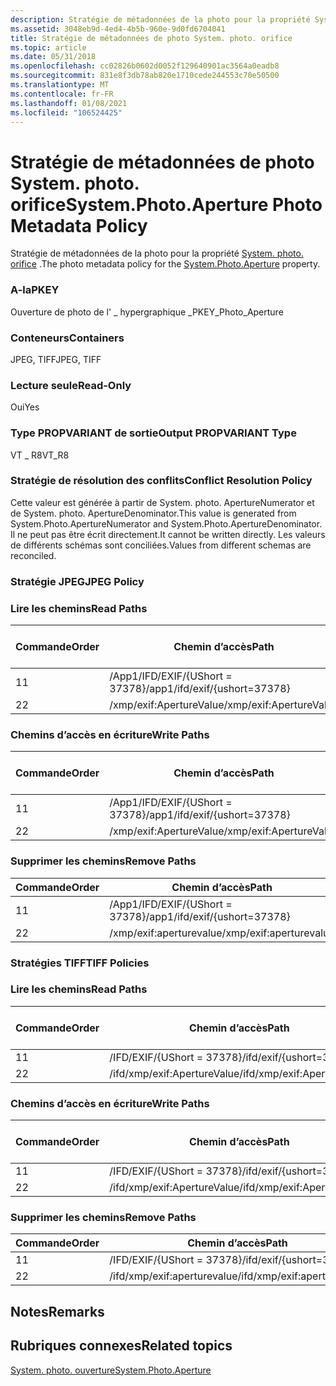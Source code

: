 ```yaml
---
description: Stratégie de métadonnées de la photo pour la propriété System. photo. orifice.
ms.assetid: 3048eb9d-4ed4-4b5b-960e-9d0fd6704041
title: Stratégie de métadonnées de photo System. photo. orifice
ms.topic: article
ms.date: 05/31/2018
ms.openlocfilehash: cc02826b0602d0052f129640901ac3564a0eadb8
ms.sourcegitcommit: 831e8f3db78ab820e1710cede244553c70e50500
ms.translationtype: MT
ms.contentlocale: fr-FR
ms.lasthandoff: 01/08/2021
ms.locfileid: "106524425"
---
```

# <a name="systemphotoaperture-photo-metadata-policy"></a><span data-ttu-id="1a4e7-103">Stratégie de métadonnées de photo System. photo. orifice</span><span class="sxs-lookup"><span data-stu-id="1a4e7-103">System.Photo.Aperture Photo Metadata Policy</span></span>

<span data-ttu-id="1a4e7-104">Stratégie de métadonnées de la photo pour la propriété [System. photo. orifice](../properties/props-system-photo-aperture.md) .</span><span class="sxs-lookup"><span data-stu-id="1a4e7-104">The photo metadata policy for the [System.Photo.Aperture](../properties/props-system-photo-aperture.md) property.</span></span>

### <a name="pkey"></a><span data-ttu-id="1a4e7-105">A-la</span><span class="sxs-lookup"><span data-stu-id="1a4e7-105">PKEY</span></span>

<span data-ttu-id="1a4e7-106">Ouverture de photo de l' \_ hypergraphique \_</span><span class="sxs-lookup"><span data-stu-id="1a4e7-106">PKEY\_Photo\_Aperture</span></span>

### <a name="containers"></a><span data-ttu-id="1a4e7-107">Conteneurs</span><span class="sxs-lookup"><span data-stu-id="1a4e7-107">Containers</span></span>

<span data-ttu-id="1a4e7-108">JPEG, TIFF</span><span class="sxs-lookup"><span data-stu-id="1a4e7-108">JPEG, TIFF</span></span>

### <a name="read-only"></a><span data-ttu-id="1a4e7-109">Lecture seule</span><span class="sxs-lookup"><span data-stu-id="1a4e7-109">Read-Only</span></span>

<span data-ttu-id="1a4e7-110">Oui</span><span class="sxs-lookup"><span data-stu-id="1a4e7-110">Yes</span></span>

### <a name="output-propvariant-type"></a><span data-ttu-id="1a4e7-111">Type PROPVARIANT de sortie</span><span class="sxs-lookup"><span data-stu-id="1a4e7-111">Output PROPVARIANT Type</span></span>

<span data-ttu-id="1a4e7-112">VT \_ R8</span><span class="sxs-lookup"><span data-stu-id="1a4e7-112">VT\_R8</span></span>

### <a name="conflict-resolution-policy"></a><span data-ttu-id="1a4e7-113">Stratégie de résolution des conflits</span><span class="sxs-lookup"><span data-stu-id="1a4e7-113">Conflict Resolution Policy</span></span>

<span data-ttu-id="1a4e7-114">Cette valeur est générée à partir de System. photo. ApertureNumerator et de System. photo. ApertureDenominator.</span><span class="sxs-lookup"><span data-stu-id="1a4e7-114">This value is generated from System.Photo.ApertureNumerator and System.Photo.ApertureDenominator.</span></span> <span data-ttu-id="1a4e7-115">Il ne peut pas être écrit directement.</span><span class="sxs-lookup"><span data-stu-id="1a4e7-115">It cannot be written directly.</span></span> <span data-ttu-id="1a4e7-116">Les valeurs de différents schémas sont conciliées.</span><span class="sxs-lookup"><span data-stu-id="1a4e7-116">Values from different schemas are reconciled.</span></span>

### <a name="jpeg-policy"></a><span data-ttu-id="1a4e7-117">Stratégie JPEG</span><span class="sxs-lookup"><span data-stu-id="1a4e7-117">JPEG Policy</span></span>

### <a name="read-paths"></a><span data-ttu-id="1a4e7-118">Lire les chemins</span><span class="sxs-lookup"><span data-stu-id="1a4e7-118">Read Paths</span></span>



| <span data-ttu-id="1a4e7-119">Commande</span><span class="sxs-lookup"><span data-stu-id="1a4e7-119">Order</span></span> | <span data-ttu-id="1a4e7-120">Chemin d’accès</span><span class="sxs-lookup"><span data-stu-id="1a4e7-120">Path</span></span>                          | <span data-ttu-id="1a4e7-121">Format de disque</span><span class="sxs-lookup"><span data-stu-id="1a4e7-121">Disk Format</span></span> |
|-------|-------------------------------|-------------|
| <span data-ttu-id="1a4e7-122">1</span><span class="sxs-lookup"><span data-stu-id="1a4e7-122">1</span></span>     | <span data-ttu-id="1a4e7-123">/App1/IFD/EXIF/{UShort = 37378}</span><span class="sxs-lookup"><span data-stu-id="1a4e7-123">/app1/ifd/exif/{ushort=37378}</span></span> |             |
| <span data-ttu-id="1a4e7-124">2</span><span class="sxs-lookup"><span data-stu-id="1a4e7-124">2</span></span>     | <span data-ttu-id="1a4e7-125">/xmp/exif:ApertureValue</span><span class="sxs-lookup"><span data-stu-id="1a4e7-125">/xmp/exif:ApertureValue</span></span>       |             |



 

### <a name="write-paths"></a><span data-ttu-id="1a4e7-126">Chemins d’accès en écriture</span><span class="sxs-lookup"><span data-stu-id="1a4e7-126">Write Paths</span></span>



| <span data-ttu-id="1a4e7-127">Commande</span><span class="sxs-lookup"><span data-stu-id="1a4e7-127">Order</span></span> | <span data-ttu-id="1a4e7-128">Chemin d’accès</span><span class="sxs-lookup"><span data-stu-id="1a4e7-128">Path</span></span>                          | <span data-ttu-id="1a4e7-129">Format de disque</span><span class="sxs-lookup"><span data-stu-id="1a4e7-129">Disk Format</span></span> |
|-------|-------------------------------|-------------|
| <span data-ttu-id="1a4e7-130">1</span><span class="sxs-lookup"><span data-stu-id="1a4e7-130">1</span></span>     | <span data-ttu-id="1a4e7-131">/App1/IFD/EXIF/{UShort = 37378}</span><span class="sxs-lookup"><span data-stu-id="1a4e7-131">/app1/ifd/exif/{ushort=37378}</span></span> |             |
| <span data-ttu-id="1a4e7-132">2</span><span class="sxs-lookup"><span data-stu-id="1a4e7-132">2</span></span>     | <span data-ttu-id="1a4e7-133">/xmp/exif:ApertureValue</span><span class="sxs-lookup"><span data-stu-id="1a4e7-133">/xmp/exif:ApertureValue</span></span>       |             |



 

### <a name="remove-paths"></a><span data-ttu-id="1a4e7-134">Supprimer les chemins</span><span class="sxs-lookup"><span data-stu-id="1a4e7-134">Remove Paths</span></span>



| <span data-ttu-id="1a4e7-135">Commande</span><span class="sxs-lookup"><span data-stu-id="1a4e7-135">Order</span></span> | <span data-ttu-id="1a4e7-136">Chemin d’accès</span><span class="sxs-lookup"><span data-stu-id="1a4e7-136">Path</span></span>                          |
|-------|-------------------------------|
| <span data-ttu-id="1a4e7-137">1</span><span class="sxs-lookup"><span data-stu-id="1a4e7-137">1</span></span>     | <span data-ttu-id="1a4e7-138">/App1/IFD/EXIF/{UShort = 37378}</span><span class="sxs-lookup"><span data-stu-id="1a4e7-138">/app1/ifd/exif/{ushort=37378}</span></span> |
| <span data-ttu-id="1a4e7-139">2</span><span class="sxs-lookup"><span data-stu-id="1a4e7-139">2</span></span>     | <span data-ttu-id="1a4e7-140">/xmp/exif:aperturevalue</span><span class="sxs-lookup"><span data-stu-id="1a4e7-140">/xmp/exif:aperturevalue</span></span>       |



 

### <a name="tiff-policies"></a><span data-ttu-id="1a4e7-141">Stratégies TIFF</span><span class="sxs-lookup"><span data-stu-id="1a4e7-141">TIFF Policies</span></span>

### <a name="read-paths"></a><span data-ttu-id="1a4e7-142">Lire les chemins</span><span class="sxs-lookup"><span data-stu-id="1a4e7-142">Read Paths</span></span>



| <span data-ttu-id="1a4e7-143">Commande</span><span class="sxs-lookup"><span data-stu-id="1a4e7-143">Order</span></span> | <span data-ttu-id="1a4e7-144">Chemin d’accès</span><span class="sxs-lookup"><span data-stu-id="1a4e7-144">Path</span></span>                        | <span data-ttu-id="1a4e7-145">Format de disque</span><span class="sxs-lookup"><span data-stu-id="1a4e7-145">Disk Format</span></span> |
|-------|-----------------------------|-------------|
| <span data-ttu-id="1a4e7-146">1</span><span class="sxs-lookup"><span data-stu-id="1a4e7-146">1</span></span>     | <span data-ttu-id="1a4e7-147">/IFD/EXIF/{UShort = 37378}</span><span class="sxs-lookup"><span data-stu-id="1a4e7-147">/ifd/exif/{ushort=37378}</span></span>    |             |
| <span data-ttu-id="1a4e7-148">2</span><span class="sxs-lookup"><span data-stu-id="1a4e7-148">2</span></span>     | <span data-ttu-id="1a4e7-149">/ifd/xmp/exif:ApertureValue</span><span class="sxs-lookup"><span data-stu-id="1a4e7-149">/ifd/xmp/exif:ApertureValue</span></span> |             |



 

### <a name="write-paths"></a><span data-ttu-id="1a4e7-150">Chemins d’accès en écriture</span><span class="sxs-lookup"><span data-stu-id="1a4e7-150">Write Paths</span></span>



| <span data-ttu-id="1a4e7-151">Commande</span><span class="sxs-lookup"><span data-stu-id="1a4e7-151">Order</span></span> | <span data-ttu-id="1a4e7-152">Chemin d’accès</span><span class="sxs-lookup"><span data-stu-id="1a4e7-152">Path</span></span>                        | <span data-ttu-id="1a4e7-153">Format de disque</span><span class="sxs-lookup"><span data-stu-id="1a4e7-153">Disk Format</span></span> |
|-------|-----------------------------|-------------|
| <span data-ttu-id="1a4e7-154">1</span><span class="sxs-lookup"><span data-stu-id="1a4e7-154">1</span></span>     | <span data-ttu-id="1a4e7-155">/IFD/EXIF/{UShort = 37378}</span><span class="sxs-lookup"><span data-stu-id="1a4e7-155">/ifd/exif/{ushort=37378}</span></span>    |             |
| <span data-ttu-id="1a4e7-156">2</span><span class="sxs-lookup"><span data-stu-id="1a4e7-156">2</span></span>     | <span data-ttu-id="1a4e7-157">/ifd/xmp/exif:ApertureValue</span><span class="sxs-lookup"><span data-stu-id="1a4e7-157">/ifd/xmp/exif:ApertureValue</span></span> |             |



 

### <a name="remove-paths"></a><span data-ttu-id="1a4e7-158">Supprimer les chemins</span><span class="sxs-lookup"><span data-stu-id="1a4e7-158">Remove Paths</span></span>



| <span data-ttu-id="1a4e7-159">Commande</span><span class="sxs-lookup"><span data-stu-id="1a4e7-159">Order</span></span> | <span data-ttu-id="1a4e7-160">Chemin d’accès</span><span class="sxs-lookup"><span data-stu-id="1a4e7-160">Path</span></span>                        |
|-------|-----------------------------|
| <span data-ttu-id="1a4e7-161">1</span><span class="sxs-lookup"><span data-stu-id="1a4e7-161">1</span></span>     | <span data-ttu-id="1a4e7-162">/IFD/EXIF/{UShort = 37378}</span><span class="sxs-lookup"><span data-stu-id="1a4e7-162">/ifd/exif/{ushort=37378}</span></span>    |
| <span data-ttu-id="1a4e7-163">2</span><span class="sxs-lookup"><span data-stu-id="1a4e7-163">2</span></span>     | <span data-ttu-id="1a4e7-164">/ifd/xmp/exif:aperturevalue</span><span class="sxs-lookup"><span data-stu-id="1a4e7-164">/ifd/xmp/exif:aperturevalue</span></span> |



 

## <a name="remarks"></a><span data-ttu-id="1a4e7-165">Notes</span><span class="sxs-lookup"><span data-stu-id="1a4e7-165">Remarks</span></span>

## <a name="related-topics"></a><span data-ttu-id="1a4e7-166">Rubriques connexes</span><span class="sxs-lookup"><span data-stu-id="1a4e7-166">Related topics</span></span>

<dl> <dt>

[<span data-ttu-id="1a4e7-167">System. photo. ouverture</span><span class="sxs-lookup"><span data-stu-id="1a4e7-167">System.Photo.Aperture</span></span>](../properties/props-system-photo-aperture.md)
</dt> </dl>

 

 
